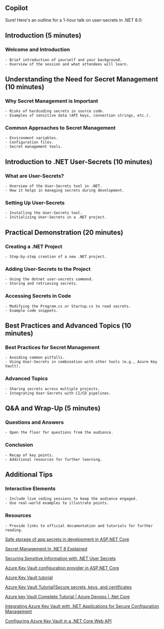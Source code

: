 ## Copilot
Sure! Here's an outline for a 1-hour talk on user-secrets in .NET 8.0:


## Introduction (5 minutes)

### Welcome and Introduction

    - Brief introduction of yourself and your background.
    - Overview of the session and what attendees will learn.

## Understanding the Need for Secret Management (10 minutes)

### Why Secret Management is Important

    - Risks of hardcoding secrets in source code.
    - Examples of sensitive data (API keys, connection strings, etc.).

### Common Approaches to Secret Management
  
    - Environment variables.
    - Configuration files.
    - Secret management tools.

## Introduction to .NET User-Secrets (10 minutes)

### What are User-Secrets?

    - Overview of the User-Secrets tool in .NET.
    - How it helps in managing secrets during development.

### Setting Up User-Secrets

    - Installing the User-Secrets tool.
    - Initializing User-Secrets in a .NET project.

## Practical Demonstration (20 minutes)

### Creating a .NET Project

    - Step-by-step creation of a new .NET project.

### Adding User-Secrets to the Project

    - Using the dotnet user-secrets command.
    - Storing and retrieving secrets.

### Accessing Secrets in Code

    - Modifying the Program.cs or Startup.cs to read secrets.
    - Example code snippets.

## Best Practices and Advanced Topics (10 minutes)

### Best Practices for Secret Management
    - Avoiding common pitfalls.
    - Using User-Secrets in combination with other tools (e.g., Azure Key Vault).

### Advanced Topics
    - Sharing secrets across multiple projects.
    - Integrating User-Secrets with CI/CD pipelines.

## Q&A and Wrap-Up (5 minutes)

### Questions and Answers
    - Open the floor for questions from the audience.

### Conclusion
    - Recap of key points.
    - Additional resources for further learning.

## Additional Tips

### Interactive Elements

    - Include live coding sessions to keep the audience engaged.
    - Use real-world examples to illustrate points.

### Resources

    - Provide links to official documentation and tutorials for further reading.

[Safe storage of app secrets in development in ASP.NET Core](https://learn.microsoft.com/en-us/aspnet/core/security/app-secrets?view=aspnetcore-8.0&tabs=windows)

[Secret Management In .NET 8 Explained](https://www.jondjones.com/programming/aspnet-core/how-to/secret-management-in-net-8-explained/)

[Securing Sensitive Information with .NET User Secrets](https://blog.jetbrains.com/dotnet/2023/01/17/securing-sensitive-information-with-net-user-secrets/)

[Azure Key Vault configuration provider in ASP.NET Core](https://learn.microsoft.com/en-us/aspnet/core/security/key-vault-configuration?view=aspnetcore-8.0)

[Azure Key Vault tutorial](https://youtu.be/xchSkmHDL0c)

[Azure Key Vault Tutorial|Secure secrets, keys, and certificates](https://youtu.be/PgujSug1ZbI)

[Azure key Vault Complete Tutorial | Azure Devops | .Net Core](https://youtu.be/k3NOiynQD5E)

[Integrating Azure Key Vault with .NET Applications for Secure Configuration Management](https://isdiak.com/docs/tutorial-azure/integrating-azure-keyvault-dotnet)

[Configuring Azure Key Vault in a .NET Core Web API](https://www.c-sharpcorner.com/article/configuring-azure-key-vault-in-a-net-core-web-api/)